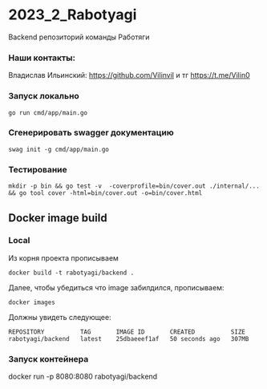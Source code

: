 # 2023_2_Rabotyagi
Backend репозиторий команды Работяги

### Наши контакты:

Владислав Ильинский: https://github.com/Vilinvil и тг https://t.me/Vilin0

### Запуск локально

`go run cmd/app/main.go`

### Сгенерировать swagger документацию

`swag init -g cmd/app/main.go`

### Тестирование 

`mkdir -p bin && go test -v  -coverprofile=bin/cover.out ./internal/... && go tool cover -html=bin/cover.out -o=bin/cover.html`

## Docker image build

### Local

Из корня проекта прописываем
```shell
docker build -t rabotyagi/backend .
```

Далее, чтобы убедиться что image забилдился, прописываем:
```shell
docker images
```

Должны увидеть следующее:
```shell
REPOSITORY          TAG       IMAGE ID       CREATED          SIZE
rabotyagi/backend   latest    25dbaeeef1af   50 seconds ago   307MB
```

### Запуск контейнера 

docker run -p 8080:8080 rabotyagi/backend
